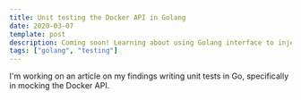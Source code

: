 ```yaml
---
title: Unit testing the Docker API in Golang
date: 2020-03-07
template: post
description: Coming soon! Learning about using Golang interface to inject dependency, and applying this with the Docker API.
tags: ["golang", "testing"]
---
```


I'm working on an article on my findings writing unit tests in Go, specifically in mocking the Docker API.
